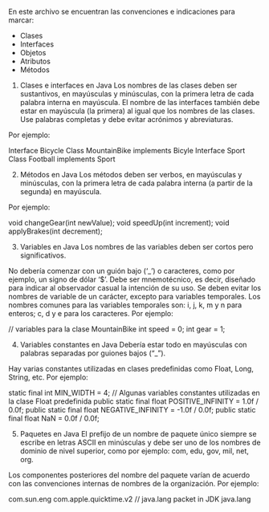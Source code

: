En este archivo se encuentran las convenciones e indicaciones para marcar:
- Clases
- Interfaces
- Objetos
- Atributos
- Métodos


1. Clases e interfaces en Java
Los nombres de las clases deben ser sustantivos, en mayúsculas y minúsculas, con la primera letra de cada palabra interna en mayúscula. El nombre de las interfaces también debe estar en mayúscula (la primera) al igual que los nombres de las clases. Use palabras completas y debe evitar acrónimos y abreviaturas.

Por ejemplo:

Interface  Bicycle
Class MountainBike implements Bicyle
Interface Sport
Class Football implements Sport


2. Métodos en Java
Los métodos deben ser verbos, en mayúsculas y minúsculas, con la primera letra de cada palabra interna (a partir de la segunda) en mayúscula.

Por ejemplo:

void changeGear(int newValue);
void speedUp(int increment);
void applyBrakes(int decrement);


3. Variables en Java
Los nombres de las variables deben ser cortos pero significativos.

No debería comenzar con un guión bajo (‘_’) o caracteres, como por ejemplo, un signo de dólar ‘$’.
Debe ser mnemotécnico, es decir, diseñado para indicar al observador casual la intención de su uso.
Se deben evitar los nombres de variable de un carácter, excepto para variables temporales.
Los nombres comunes para las variables temporales son: i, j, k, m y n para enteros; c, d y e para los caracteres.
Por ejemplo:

// variables para la clase MountainBike
  int speed = 0;
  int gear = 1;


4. Variables constantes en Java
Debería estar todo en mayúsculas con palabras separadas por guiones bajos (“_”).

Hay varias constantes utilizadas en clases predefinidas como Float, Long, String, etc.
Por ejemplo:

static final int MIN_WIDTH = 4;
// Algunas variables constantes utilizadas en la clase Float predefinida
public static final float POSITIVE_INFINITY = 1.0f / 0.0f;
public static final float NEGATIVE_INFINITY = -1.0f / 0.0f;
public static final float NaN = 0.0f / 0.0f;


5. Paquetes en Java
El prefijo de un nombre de paquete único siempre se escribe en letras ASCII en minúsculas y debe ser uno de los nombres de dominio de nivel superior, como por ejemplo: com, edu, gov, mil, net, org.

Los componentes posteriores del nombre del paquete varían de acuerdo con las convenciones internas de nombres de la organización.
Por ejemplo:

com.sun.eng
com.apple.quicktime.v2
// java.lang packet in JDK
java.lang